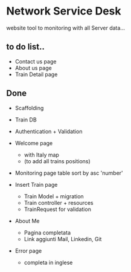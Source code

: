 # Network Service Desk

website tool to monitoring with all Server data...


## to do list..
- Contact us page
- About us page
- Train Detail page


## Done
- Scaffolding
- Train DB
- Authentication + Validation
- Welcome page 
    - with Italy map
    - (to add all trains positions)

- Monitoring page 
    table sort by asc 'number'

- Insert Train page
    - Train Model + migration
    - Train controller + resources
    - TrainRequest for validation

- About Me
    - Pagina completata
    - Link aggiunti Mail, Linkedin, Git

- Error page
    - completa in inglese
